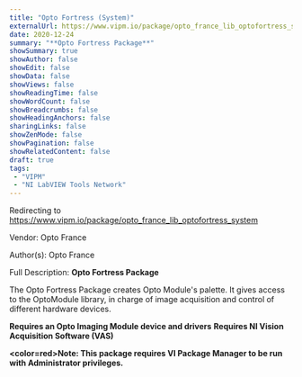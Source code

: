 ```yaml
---
title: "Opto Fortress (System)"
externalUrl: https://www.vipm.io/package/opto_france_lib_optofortress_system
date: 2020-12-24
summary: "**Opto Fortress Package**"
showSummary: true
showAuthor: false
showEdit: false
showData: false
showViews: false
showReadingTime: false
showWordCount: false
showBreadcrumbs: false
showHeadingAnchors: false
sharingLinks: false
showZenMode: false
showPagination: false
showRelatedContent: false
draft: true
tags:
 - "VIPM"
 - "NI LabVIEW Tools Network"
---
```


Redirecting to https://www.vipm.io/package/opto_france_lib_optofortress_system

Vendor: Opto France

Author(s): Opto France
 
Full Description:
**Opto Fortress Package**

The Opto Fortress Package creates Opto Module's palette.
It gives access to the OptoModule library, in charge of image acquisition and control of different hardware devices.

**Requires an Opto Imaging Module device and drivers**
**Requires NI Vision Acquisition Software (VAS)**

**<color=red>Note: This package requires VI Package Manager to be run with Administrator privileges. </color>**